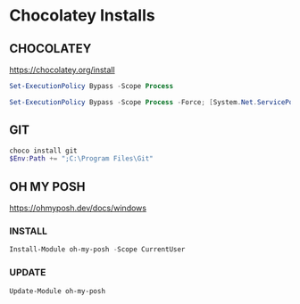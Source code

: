 # Chocolatey Installs

## CHOCOLATEY

https://chocolatey.org/install

``` powershell
Set-ExecutionPolicy Bypass -Scope Process
```

``` powershell
Set-ExecutionPolicy Bypass -Scope Process -Force; [System.Net.ServicePointManager]::SecurityProtocol = [System.Net.ServicePointManager]::SecurityProtocol -bor 3072; iex ((New-Object System.Net.WebClient).DownloadString('https://community.chocolatey.org/install.ps1'))
```

## GIT

``` powershell
choco install git
$Env:Path += ";C:\Program Files\Git"
```

## OH MY POSH

https://ohmyposh.dev/docs/windows

### INSTALL
``` powershell
Install-Module oh-my-posh -Scope CurrentUser
```

### UPDATE
``` powershell
Update-Module oh-my-posh
```
